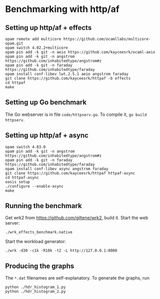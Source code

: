 # Benchmarking with http/af

## Setting up http/af + effects

    opam remote add multicore https://github.com/ocamllabs/multicore-opam.git
    opam switch 4.02.2+multicore
    opam pin add -k git -n aeio https://github.com/kayceesrk/ocaml-aeio
    opam pin add -k git -n angstrom https://github.com/inhabitedtype/angstrom#z
    opam pin add -k git -n faraday https://github.com/inhabitedtype/faraday
    opam install conf-libev lwt.2.5.1 aeio angstrom faraday
    git clone https://github.com/kayceesrk/httpaf -b effects
    cd httpaf
    make

## Setting up Go benchmark

The Go webserver is in file `code/httpserv.go`. To compile it, `go build
httpserv`.

## Setting up http/af + async

    opam switch 4.03.0
    opam pin add -k git -n angstrom https://github.com/inhabitedtype/angstrom#z
    opam pin add -k git -n faraday https://github.com/inhabitedtype/faraday
    opam install conf-libev async angstrom faraday
    git clone https://github.com/kayceesrk/httpaf httpaf-async
    cd httpaf-async
    oasis setup
    ./configure --enable-async
    make

## Running the benchmark

Get wrk2 from https://github.com/giltene/wrk2, build it. Start the web server:

    ./wrk_effects_benchmark.native

Start the workload generator:

    ./wrk -d30 -c1k -R10k -t2 -L http://127.0.0.1:8080

## Producing the graphs

The `*.dat` filenames are self-explanatory. To generate the graphs, run
    
    python ./hdr_histogram_1.py
    python ./hdr_histogram_2.py
